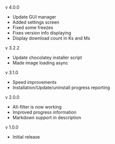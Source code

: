 v 4.0.0
* Update GUI manager
* Added settings screen
* Fixed some freezes
* Fixes version info displaying
* Display download count in Ks and Ms

v 3.2.2
* Update chocolatey installer script
* Made image loading async

v 3.1.0
* Speed improvements
* Installation/Update/uninstall progress reporting

v 2.0.0
* All-filter is now working
* Improved progress information
* Markdown support in description

v 1.0.0
* Initial release